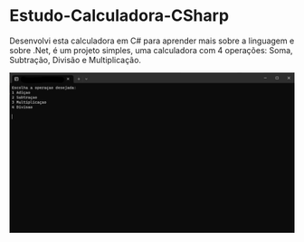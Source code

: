 # Estudo-Calculadora-CSharp
Desenvolvi esta calculadora em C# para aprender mais sobre a linguagem e sobre .Net, é um projeto simples, uma calculadora com 4 operações: Soma, Subtração, Divisão e Multiplicação.

![imagem da calculadora](https://github.com/DioneyJunior/Estudo-Calculadora-CSharp/blob/master/docs/print-tela-inicial.png?raw=true)
